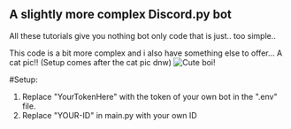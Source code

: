 ## A slightly more complex Discord.py bot

All these tutorials give you nothing bot only code that is just.. too simple..

This code is a bit more complex and i also have something else to offer...
A cat pic!! (Setup comes after the cat pic dnw)
![Cute boi!](https://c.files.bbci.co.uk/12A9B/production/_111434467_gettyimages-1143489763.jpg)

#Setup:
1. Replace "YourTokenHere" with the token of your own bot in the ".env" file.
2. Replace "YOUR-ID" in main.py with your own ID

